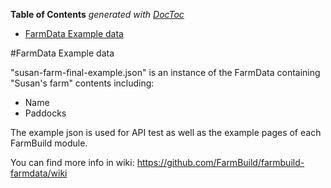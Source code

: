<!-- START doctoc generated TOC please keep comment here to allow auto update -->
<!-- DON'T EDIT THIS SECTION, INSTEAD RE-RUN doctoc TO UPDATE -->
**Table of Contents**  *generated with [DocToc](https://github.com/thlorenz/doctoc)*

- [FarmData Example data](#farmdata-example-data)

<!-- END doctoc generated TOC please keep comment here to allow auto update -->

#FarmData Example data

"susan-farm-final-example.json" is an instance of the FarmData containing "Susan's farm" contents including:

* Name
* Paddocks

The example json is used for API test as well as the example pages of each FarmBuild module.

You can find more info in wiki: https://github.com/FarmBuild/farmbuild-farmdata/wiki


